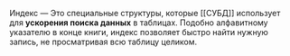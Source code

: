 
Индекс — Это специальные структуры, которые [[СУБД]] использует для **ускорения поиска данных** в таблицах. Подобно алфавитному указателю в конце книги, индекс позволяет быстро найти нужную запись, не просматривая всю таблицу целиком.